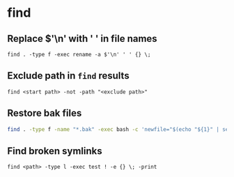 # find

## Replace $'\n' with ' ' in file names

```
find . -type f -exec rename -a $'\n' ' ' {} \;
```

## Exclude path in `find` results

```
find <start path> -not -path "<exclude path>"
```

## Restore bak files
```sh
find . -type f -name "*.bak" -exec bash -c 'newfile="$(echo "${1}" | sed -e "s/_.*\.bak$//g")"; mv "${1}" "${newfile}"' bash {} \;
```

## Find broken symlinks

```
find <path> -type l -exec test ! -e {} \; -print
```
